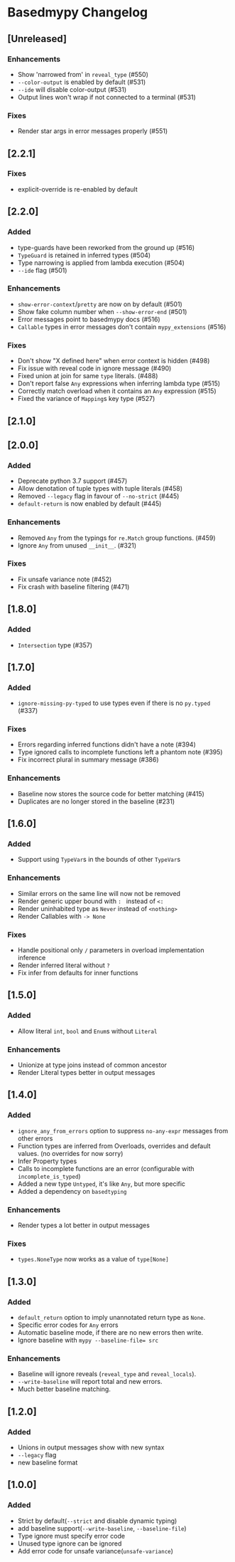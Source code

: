 # Basedmypy Changelog

## [Unreleased]
### Enhancements
- Show 'narrowed from' in `reveal_type` (#550)
- `--color-output` is enabled by default (#531)
- `--ide` will disable color-output (#531)
- Output lines won't wrap if not connected to a terminal (#531)
### Fixes
- Render star args in error messages properly (#551)

## [2.2.1]
### Fixes
- explicit-override is re-enabled by default

## [2.2.0]
### Added
- type-guards have been reworked from the ground up (#516)
- `TypeGuard` is retained in inferred types (#504)
- Type narrowing is applied from lambda execution (#504)
- `--ide` flag (#501)
### Enhancements
- `show-error-context`/`pretty` are now on by default (#501)
- Show fake column number when `--show-error-end` (#501)
- Error messages point to basedmypy docs (#516)
- `Callable` types in error messages don't contain `mypy_extensions` (#516)
### Fixes
- Don't show "X defined here" when error context is hidden (#498)
- Fix issue with reveal code in ignore message (#490)
- Fixed union at join for same `type` literals. (#488)
- Don't report false `Any` expressions when inferring lambda type (#515)
- Correctly match overload when it contains an `Any` expression (#515)
- Fixed the variance of `Mapping`s key type (#527)

## [2.1.0]

## [2.0.0]
### Added
- Deprecate python 3.7 support (#457)
- Allow denotation of tuple types with tuple literals (#458)
- Removed `--legacy` flag in favour of `--no-strict` (#445)
- `default-return` is now enabled by default (#445)
### Enhancements
- Removed `Any` from the typings for `re.Match` group functions. (#459)
- Ignore `Any` from unused `__init__`. (#321)
### Fixes
- Fix unsafe variance note (#452)
- Fix crash with baseline filtering (#471)

## [1.8.0]
### Added
- `Intersection` type (#357)

## [1.7.0]
### Added
- `ignore-missing-py-typed` to use types even if there is no `py.typed` (#337)
### Fixes
- Errors regarding inferred functions didn't have a note (#394)
- Type ignored calls to incomplete functions left a phantom note (#395)
- Fix incorrect plural in summary message (#386)
### Enhancements
- Baseline now stores the source code for better matching (#415)
- Duplicates are no longer stored in the baseline (#231)

## [1.6.0]
### Added
- Support using `TypeVar`s in the bounds of other `TypeVar`s
### Enhancements
- Similar errors on the same line will now not be removed
- Render generic upper bound with `: ` instead of ` <: `
- Render uninhabited type as `Never` instead of `<nothing>`
- Render Callables with `-> None`
### Fixes
- Handle positional only `/` parameters in overload implementation inference
- Render inferred literal without `?`
- Fix infer from defaults for inner functions

## [1.5.0]
### Added
- Allow literal `int`, `bool` and `Enum`s without `Literal`
### Enhancements
- Unionize at type joins instead of common ancestor
- Render Literal types better in output messages

## [1.4.0]
### Added
- `ignore_any_from_errors` option to suppress `no-any-expr` messages from other errors
- Function types are inferred from Overloads, overrides and default values. (no overrides for now sorry)
- Infer Property types
- Calls to incomplete functions are an error (configurable with `incomplete_is_typed`)
- Added a new type `Untyped`, it's like `Any`, but more specific
- Added a dependency on `basedtyping`
### Enhancements
- Render types a lot better in output messages
### Fixes
- `types.NoneType` now works as a value of `type[None]`

## [1.3.0]
### Added
- `default_return` option to imply unannotated return type as `None`.
- Specific error codes for `Any` errors
- Automatic baseline mode, if there are no new errors then write.
- Ignore baseline with `mypy --baseline-file= src`
### Enhancements
- Baseline will ignore reveals (`reveal_type` and `reveal_locals`).
- `--write-baseline` will report total and new errors.
- Much better baseline matching.

## [1.2.0]
### Added
- Unions in output messages show with new syntax
- `--legacy` flag
- new baseline format

## [1.0.0]
### Added
- Strict by default(`--strict` and disable dynamic typing)
- add baseline support(`--write-baseline`, `--baseline-file`)
- Type ignore must specify error code
- Unused type ignore can be ignored
- Add error code for unsafe variance(`unsafe-variance`)
